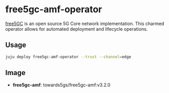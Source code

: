 # free5gc-amf-operator

[free5GC](https://www.free5gc.org/) is an open source 5G Core network implementation. This charmed
operator allows for automated deployment and lifecycle operations.

## Usage

```bash
juju deploy free5gc-amf-operator --trust --channel=edge
```

## Image

- **free5gc-amf**: towards5gs/free5gc-amf:v3.2.0
